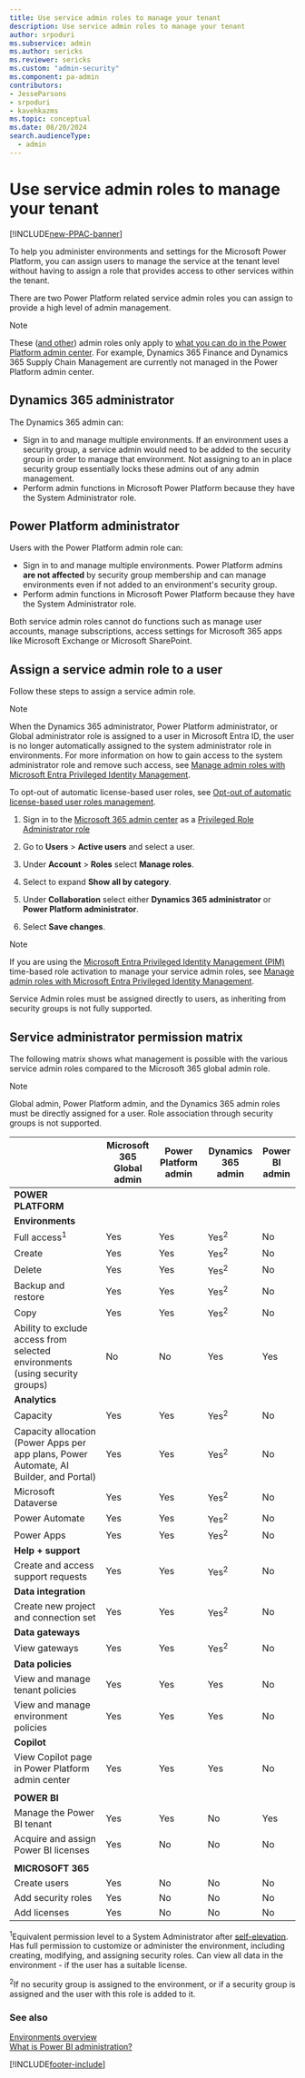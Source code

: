 ```yaml
---
title: Use service admin roles to manage your tenant 
description: Use service admin roles to manage your tenant 
author: srpoduri 
ms.subservice: admin
ms.author: sericks 
ms.reviewer: sericks
ms.custom: "admin-security"
ms.component: pa-admin
contributors:
- JesseParsons 
- srpoduri
- kavehkazms 
ms.topic: conceptual
ms.date: 08/20/2024
search.audienceType: 
  - admin
---
```

# Use service admin roles to manage your tenant

[!INCLUDE[new-PPAC-banner](~/includes/new-PPAC-banner.md)]

To help you administer environments and settings for the Microsoft Power Platform, you can assign users to manage the service at the tenant level without having to assign a role that provides access to other services within the tenant.

There are two Power Platform related service admin roles you can assign to provide a high level of admin management.

> [!NOTE]
> These ([and other](database-security.md#predefined-security-roles)) admin roles only apply to [what you can do in the Power Platform admin center](admin-documentation.md). For example, Dynamics 365 Finance and Dynamics 365 Supply Chain Management are currently not managed in the Power Platform admin center.

## Dynamics 365 administrator

The Dynamics 365 admin can:

- Sign in to and manage multiple environments. If an environment uses a security group, a service admin would need to be added to the security group in order to manage that environment. Not assigning to an in place security group essentially locks these admins out of any admin management. 
- Perform admin functions in Microsoft Power Platform because they have the System Administrator role.  

## Power Platform administrator
  
 Users with the Power Platform admin role can:  
  
- Sign in to and manage multiple environments. Power Platform admins **are not affected** by security group membership and can manage environments even if not added to an environment's security group.
- Perform admin functions in Microsoft Power Platform because they have the System Administrator role.
  
Both service admin roles cannot do functions such as manage user accounts, manage subscriptions, access settings for Microsoft 365 apps like Microsoft Exchange or Microsoft SharePoint.  
  
## Assign a service admin role to a user

Follow these steps to assign a service admin role.

> [!NOTE]
> When the Dynamics 365 administrator, Power Platform administrator, or Global administrator role is assigned to a user in Microsoft Entra ID, the user is no longer automatically assigned to the system administrator role in environments. For more information on how to gain access to the system administrator role and remove such access, see [Manage admin roles with Microsoft Entra Privileged Identity Management](manage-high-privileged-admin-roles.md).
>
> To opt-out of automatic license-based user roles, see [Opt-out of automatic license-based user roles management](opt-out-automatic-license.md).

1. Sign in to the [Microsoft 365 admin center](https://admin.microsoft.com/) as a [Privileged Role Administrator role](/entra/identity/role-based-access-control/permissions-reference#privileged-role-administrator)

2. Go to **Users** > **Active users** and select a user.
  
3. Under **Account** > **Roles** select **Manage roles**.

4. Select to expand **Show all by category**.

5. Under **Collaboration** select either **Dynamics 365 administrator** or **Power Platform administrator**. 
  
6. Select **Save changes**.

> [!NOTE]
> If you are using the [Microsoft Entra Privileged Identity Management (PIM)](/azure/active-directory/privileged-identity-management/pim-configure#what-does-it-do) time-based role activation to manage your service admin roles, see [Manage admin roles with Microsoft Entra Privileged Identity Management](manage-high-privileged-admin-roles.md).  
> 
> Service Admin roles must be assigned directly to users, as inheriting from security groups is not fully supported.

## Service administrator permission matrix

The following matrix shows what management is possible with the various service admin roles compared to the Microsoft 365 global admin role.

> [!NOTE]
> Global admin, Power Platform admin, and the Dynamics 365 admin roles must be directly assigned for a user. Role association through security groups is not supported.

|  &nbsp;    |Microsoft 365<br>Global admin<br />  |Power Platform<br> admin <br />  |Dynamics 365<br> admin<br />  | Power BI<br> admin<br />  |
|---------|---------|---------|---------|---------|
|**POWER PLATFORM** |||||  
|**Environments** |||||  
|Full access<sup>1</sup> |Yes|Yes|Yes<sup>2</sup>|No|  
|Create|Yes|Yes|Yes<sup>2</sup>|No|  
|Delete|Yes|Yes|Yes<sup>2</sup>|No|  
|Backup and restore|Yes|Yes| Yes<sup>2</sup>|No|  
|Copy |Yes|Yes|Yes<sup>2</sup>|No|  
|Ability to exclude access from selected environments (using security groups) |No|No|Yes|Yes|  
|**Analytics**|||||
|Capacity|Yes|Yes|Yes<sup>2</sup>|No|  
|Capacity allocation (Power Apps per app plans, Power Automate, AI Builder, and Portal) |Yes|Yes|Yes<sup>2</sup>|No|
|Microsoft Dataverse|Yes|Yes|Yes<sup>2</sup>|No|  
|Power Automate|Yes|Yes|Yes<sup>2</sup>|No|  
|Power Apps|Yes|Yes|Yes<sup>2</sup>|No|  
|**Help + support**|||||
|Create and access support requests|Yes|Yes|Yes<sup>2</sup>|No|  
|**Data integration**|||||
|Create new project and connection set|Yes|Yes|Yes<sup>2</sup>|No|  
|**Data gateways**|||||
|View gateways|Yes|Yes|Yes<sup>2</sup>|No|  
|**Data policies**|||||
|View and manage tenant policies|Yes|Yes|Yes|No|  
|View and manage environment policies|Yes|Yes|Yes|No|  
|**Copilot**|||||
|View Copilot page in Power Platform admin center|Yes|Yes|Yes|No|  
||||||
|**POWER BI**|||||  
|Manage the Power BI tenant|Yes|Yes|No|Yes|  
|Acquire and assign Power BI licenses|Yes|No|No|No|  
||||||
|**MICROSOFT 365**|||||  
|Create users|Yes|No|No|No|  
|Add security roles|Yes|No|No|No|  
|Add licenses|Yes|No|No|No|  

<sup>1</sup>Equivalent permission level to a System Administrator after [self-elevation](manage-high-privileged-admin-roles.md#self-elevate-to-the-system-administrator-role). Has full permission to customize or administer the environment, including creating, modifying, and assigning security roles. Can view all data in the environment - if the user has a suitable license.

<sup>2</sup>If no security group is assigned to the environment, or if a security group is assigned and the user with this role is added to it.


### See also  
[Environments overview](environments-overview.md)<br />
[What is Power BI administration?](/power-bi/service-admin-administering-power-bi-in-your-organization)


[!INCLUDE[footer-include](../includes/footer-banner.md)]
